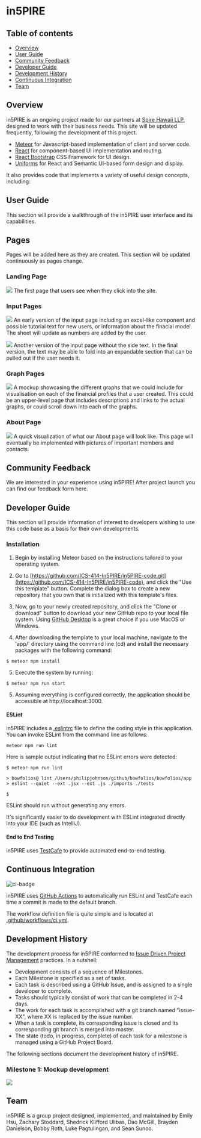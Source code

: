 # in5PIRE

## Table of contents

* [Overview](#overview)
* [User Guide](#user-guide)
* [Community Feedback](#community-feedback)
* [Developer Guide](#developer-guide)
* [Development History](#development-history)
* [Continuous Integration](#continuous-integration)
* [Team](#team)

## Overview

in5PIRE is an ongoing project made for our partners at [Spire Hawaii LLP](https://www.spirehawaii.com/), designed to work with their business needs. This site will be updated frequently, following the development of this project. 

* [Meteor](https://www.meteor.com/) for Javascript-based implementation of client and server code.
* [React](https://reactjs.org/) for component-based UI implementation and routing.
* [React Bootstrap](https://react-bootstrap.github.io/) CSS Framework for UI design.
* [Uniforms](https://uniforms.tools/) for React and Semantic UI-based form design and display.

It also provides code that implements a variety of useful design concepts, including:

## User Guide

This section will provide a walkthrough of the in5PIRE user interface and its capabilities.

## Pages

Pages will be added here as they are created. This section will be updated continuously as pages change.

### Landing Page
![](images/LandingPage.png)
The first page that users see when they click into the site.

### Input Pages
![](images/InputPage1.png)
An early version of the input page including an excel-like component and possible tutorial text for new users, or information about the finacial model. The sheet will update as numbers are added by the user. 

![](images/InputPage2.png)
Another version of the input page without the side text. In the final version, the text may be able to fold into an expandable section that can be pulled out if the user needs it.

### Graph Pages 
![](images/GraphPage.png)
A mockup showcasing the different graphs that we could include for visualisation on each of the financial profiles that a user created. This could be an upper-level page that includes descriptions and links to the actual graphs, or could scroll down into each of the graphs. 

### About Page
![](images/AboutPage.png)
A quick visualization of what our About page will look like. This page will eventually be implemented with pictures of important members and contacts.

## Community Feedback

We are interested in your experience using in5PIRE! After project launch you can find our feedback form here. 

## Developer Guide

This section will provide information of interest to developers wishing to use this code base as a basis for their own developments.

### Installation

1. Begin by installing Meteor based on the instructions tailored to your operating system.
   
2. Go to [https://github.com/ICS-414-In5PIRE/in5PIRE-code.git](https://github.com/ICS-414-In5PIRE/in5PIRE-code), and click the "Use this template" button. Complete the dialog box to create a new repository that you own that is initialized with this template's files.
   
3. Now, go to your newly created repository, and click the "Clone or download" button to download your new GitHub repo to your local file system.  Using [GitHub Desktop](https://desktop.github.com/) is a great choice if you use MacOS or Windows.
   
4. After downloading the template to your local machine, navigate to the 'app/' directory using the
command line (cd) and install the necessary packages with the following command:

```
$ meteor npm install
```

5. Execute the system by running:

```
$ meteor npm run start
```
   
5. Assuming everything is configured correctly, the application should be accessible at http://localhost:3000.


#### ESLint

in5PIRE includes a [.eslintrc](https://github.com/bowfolios/bowfolios/blob/main/app/.eslintrc) file to define the coding style in this application. You can invoke ESLint from the command line as follows:

```
meteor npm run lint
```

Here is sample output indicating that no ESLint errors were detected:

```
$ meteor npm run lint

> bowfolios@ lint /Users/philipjohnson/github/bowfolios/bowfolios/app
> eslint --quiet --ext .jsx --ext .js ./imports ./tests

$
```

ESLint should run without generating any errors.

It's significantly easier to do development with ESLint integrated directly into your IDE (such as IntelliJ).

#### End to End Testing

in5PIRE uses [TestCafe](https://devexpress.github.io/testcafe/) to provide automated end-to-end testing.

## Continuous Integration

![ci-badge]()

in5PIRE uses [GitHub Actions](https://docs.github.com/en/free-pro-team@latest/actions) to automatically run ESLint and TestCafe each time a commit is made to the default branch.

The workflow definition file is quite simple and is located at
[.github/workflows/ci.yml]().

## Development History

The development process for in5PIRE conformed to [Issue Driven Project Management](http://courses.ics.hawaii.edu/ics314f19/modules/project-management/) practices. In a nutshell:

* Development consists of a sequence of Milestones.
* Each Milestone is specified as a set of tasks.
* Each task is described using a GitHub Issue, and is assigned to a single developer to complete.
* Tasks should typically consist of work that can be completed in 2-4 days.
* The work for each task is accomplished with a git branch named "issue-XX", where XX is replaced by the issue number.
* When a task is complete, its corresponding issue is closed and its corresponding git branch is merged into master.
* The state (todo, in progress, complete) of each task for a milestone is managed using a GitHub Project Board.

The following sections document the development history of in5PIRE.

### Milestone 1: Mockup development
![](images/M1.png)

## Team

in5PIRE is a group project designed, implemented, and maintained by Emily Hsu, Zachary Stoddard, Shedrick Klifford Ulibas, Dao McGill, Brayden Danielson, Bobby Roth, Luke Pagtulingan, and Sean Sunoo.
